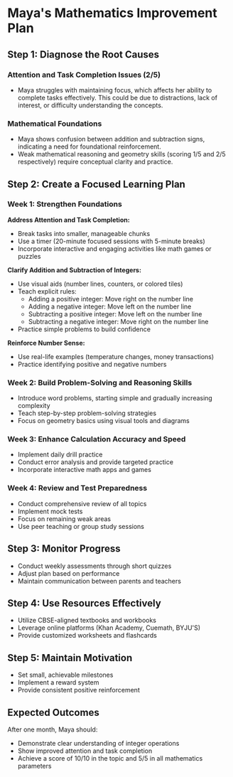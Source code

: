 # Maya's Mathematics Improvement Plan

## Step 1: Diagnose the Root Causes

### Attention and Task Completion Issues (2/5)
* Maya struggles with maintaining focus, which affects her ability to complete tasks effectively. This could be due to distractions, lack of interest, or difficulty understanding the concepts.

### Mathematical Foundations
* Maya shows confusion between addition and subtraction signs, indicating a need for foundational reinforcement.
* Weak mathematical reasoning and geometry skills (scoring 1/5 and 2/5 respectively) require conceptual clarity and practice.

## Step 2: Create a Focused Learning Plan

### Week 1: Strengthen Foundations
**Address Attention and Task Completion:**
* Break tasks into smaller, manageable chunks
* Use a timer (20-minute focused sessions with 5-minute breaks)
* Incorporate interactive and engaging activities like math games or puzzles

**Clarify Addition and Subtraction of Integers:**
* Use visual aids (number lines, counters, or colored tiles)
* Teach explicit rules:
  * Adding a positive integer: Move right on the number line
  * Adding a negative integer: Move left on the number line
  * Subtracting a positive integer: Move left on the number line
  * Subtracting a negative integer: Move right on the number line
* Practice simple problems to build confidence

**Reinforce Number Sense:**
* Use real-life examples (temperature changes, money transactions)
* Practice identifying positive and negative numbers

### Week 2: Build Problem-Solving and Reasoning Skills
* Introduce word problems, starting simple and gradually increasing complexity
* Teach step-by-step problem-solving strategies
* Focus on geometry basics using visual tools and diagrams

### Week 3: Enhance Calculation Accuracy and Speed
* Implement daily drill practice
* Conduct error analysis and provide targeted practice
* Incorporate interactive math apps and games

### Week 4: Review and Test Preparedness
* Conduct comprehensive review of all topics
* Implement mock tests
* Focus on remaining weak areas
* Use peer teaching or group study sessions

## Step 3: Monitor Progress
* Conduct weekly assessments through short quizzes
* Adjust plan based on performance
* Maintain communication between parents and teachers

## Step 4: Use Resources Effectively
* Utilize CBSE-aligned textbooks and workbooks
* Leverage online platforms (Khan Academy, Cuemath, BYJU'S)
* Provide customized worksheets and flashcards

## Step 5: Maintain Motivation
* Set small, achievable milestones
* Implement a reward system
* Provide consistent positive reinforcement

## Expected Outcomes
After one month, Maya should:
* Demonstrate clear understanding of integer operations
* Show improved attention and task completion
* Achieve a score of 10/10 in the topic and 5/5 in all mathematics parameters
